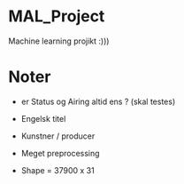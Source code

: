 # MAL_Project
Machine learning projikt :)))

# Noter
- er Status og Airing altid ens ? (skal testes)
- Engelsk titel
- Kunstner / producer
- Meget preprocessing

- Shape = 37900 x 31
